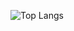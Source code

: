 ![Top Langs](https://github-readme-stats.vercel.app/api/top-langs/?username=Endocryne&layout=compact&theme=gruvbox)
